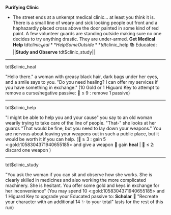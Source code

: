**__Purifying Clinic__**
- The street ends at a unkempt medical clinic... at least you think it is. There is a small line of weary and sick looking people out front and a haphazardly placed cross above the door painted in some kind of red paint. A few volunteer guards are standing outside making sure no one decides to try anything drastic. They are under-armed.
**Get Medical Help** tdt$clinic_heal
**Help Some Outside** tdt$clinic_help
📚  Educated: ||**Study and Observe** tdt$clinic_study||

-------------
tdt$clinic_heal

"Hello there." a woman with greasy black hair, dark bags under her eyes, and a smile says to you. "Do you need healing? I can offer my services if you have something in exchange." (10 Gold or 1 Higuard Key to attempt to remove a curse/negative passive: :game_die: ≤ 9 : remove 1 passive)

-------------
tdt$clinic_help

"I might be able to help you and your cause" you say to an old woman wearily trying to take care of the line of people. "That-" she looks at her guards "That would be fine, but you need to lay down your weapons." You are nervous about leaving your weapons out in such a public place, but it would be worth it if you can help. (:game_die: ≥ 3 : gain 5 <:gold:1058304371940655185> and give a weapon :twisted_rightwards_arrows: gain __heal__ | :game_die: ≤ 2: discard one weapon )

-------------
tdt$clinic_study

"You ask the woman if you can sit and observe how she works. She is clearly skilled in medicines and also working the more complicated machinery. She is hesitant. You offer some gold and keys in exchange for her inconvenience" (You may spend 10 <:gold:1058304371940655185> and 1 Higuard Key to upgrade your Educated passive to: __Scholar__ :brain:  "Recreate your character with an additional 14 :sparkles: to your total" lasts for the rest of this run)
